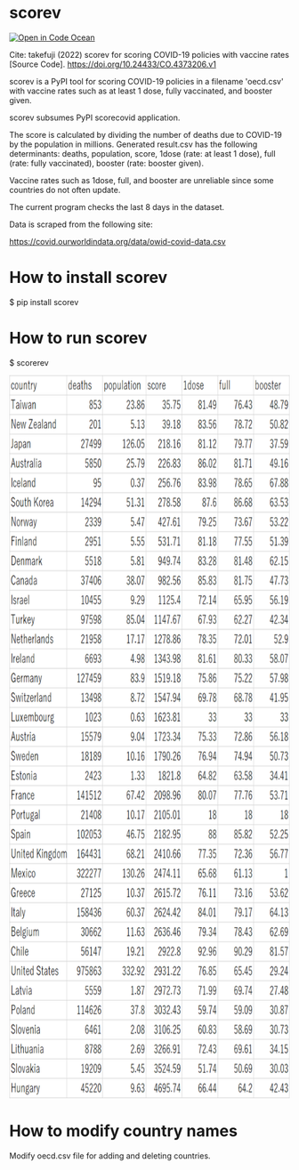 # scorev
[![Open in Code Ocean](https://codeocean.com/codeocean-assets/badge/open-in-code-ocean.svg)](https://codeocean.com/capsule/1f1cb392-a56c-41da-a18d-ca8853a398e7/tree)

Cite:
takefuji (2022) scorev for scoring COVID-19 policies with vaccine rates [Source Code]. https://doi.org/10.24433/CO.4373206.v1


scorev is a PyPI tool for scoring COVID-19 policies in a filename 'oecd.csv' with vaccine rates 
such as at least 1 dose, fully vaccinated, and booster given.

scorev subsumes PyPI scorecovid application.

The score is calculated by dividing the number of deaths due to COVID-19 by the population in millions.
Generated result.csv has the following determinants:
deaths, population, score, 1dose (rate: at least 1 dose), full (rate: fully vaccinated), booster (rate: booster given).

Vaccine rates such as 1dose, full, and booster are unreliable 
since some countries do not often update.

The current program checks the last 8 days in the dataset.

Data is scraped from the following site:

https://covid.ourworldindata.org/data/owid-covid-data.csv

# How to install scorev
$ pip install scorev

# How to run scorev
$ scorerev

<img src='https://github.com/y-takefuji/scorev/raw/main/result.png' width=800 height=1300 >

# How to modify country names
Modify oecd.csv file for adding and deleting countries.
